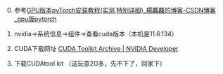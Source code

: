 0. 参考[GPU版本pyTorch安装教程(实测,特别详细)_楊龘龘的博客-CSDN博客_gpu版pytorch](https://blog.csdn.net/qq_44707910/article/details/118096577)

1. nvidia->系统信息->组件->查看cuda版本（本机是11.6.134）
2. CUDA下载网址 [CUDA Toolkit Archive | NVIDIA Developer](https://developer.nvidia.com/cuda-toolkit-archive)
3. 下载CUDAtool kit （这玩意2G多，先不下了，回家下）
